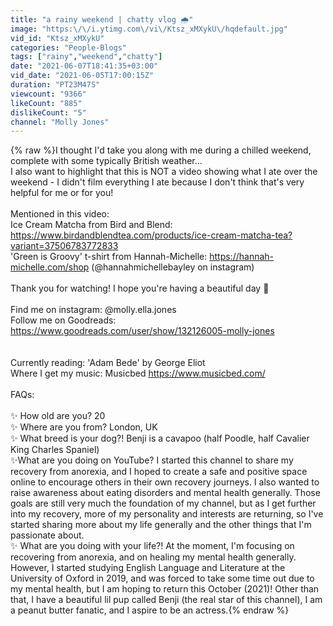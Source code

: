 ```yaml
---
title: "a rainy weekend | chatty vlog 🌧️"
image: "https:\/\/i.ytimg.com\/vi\/Ktsz_xMXykU\/hqdefault.jpg"
vid_id: "Ktsz_xMXykU"
categories: "People-Blogs"
tags: ["rainy","weekend","chatty"]
date: "2021-06-07T18:41:35+03:00"
vid_date: "2021-06-05T17:00:15Z"
duration: "PT23M47S"
viewcount: "9366"
likeCount: "885"
dislikeCount: "5"
channel: "Molly Jones"
---
```

{% raw %}I thought I'd take you along with me during a chilled weekend, complete with some typically British weather... <br />I also want to highlight that this is NOT a video showing what I ate over the weekend - I didn't film everything I ate because I don't think that's very helpful for me or for you! <br /><br />Mentioned in this video: <br />Ice Cream Matcha from Bird and Blend: <a rel="nofollow" target="blank" href="https://www.birdandblendtea.com/products/ice-cream-matcha-tea?variant=37506783772833">https://www.birdandblendtea.com/products/ice-cream-matcha-tea?variant=37506783772833</a><br />'Green is Groovy' t-shirt from Hannah-Michelle: <a rel="nofollow" target="blank" href="https://hannah-michelle.com/shop">https://hannah-michelle.com/shop</a> (@hannahmichellebayley on instagram) <br /><br />Thank you for watching! I hope you're having a beautiful day 🌻<br /><br />Find me on instagram: @molly.ella.jones<br />Follow me on Goodreads: <a rel="nofollow" target="blank" href="https://www.goodreads.com/user/show/132126005-molly-jones">https://www.goodreads.com/user/show/132126005-molly-jones</a><br /><br /><br />Currently reading: 'Adam Bede' by George Eliot<br />Where I get my music: Musicbed <a rel="nofollow" target="blank" href="https://www.musicbed.com/">https://www.musicbed.com/</a><br /><br />FAQs:<br /><br />✨ How old are you? 20<br />✨ Where are you from? London, UK<br />✨ What breed is your dog?! Benji is a cavapoo (half Poodle, half Cavalier King Charles Spaniel)<br />✨What are you doing on YouTube? I started this channel to share my recovery from anorexia, and I hoped to create a safe and positive space online to encourage others in their own recovery journeys. I also wanted to raise awareness about eating disorders and mental health generally. Those goals are still very much the foundation of my channel, but as I get further into my recovery, more of my personality and interests are returning, so I've started sharing more about my life generally and the other things that I'm passionate about.<br />✨ What are you doing with your life?! At the moment, I'm focusing on recovering from anorexia, and on healing my mental health generally. However, I started studying English Language and Literature at the University of Oxford in 2019, and was forced to take some time out due to my mental health, but I am hoping to return this October (2021)! Other than that, I have a beautiful lil pup called Benji (the real star of this channel), I am a peanut butter fanatic, and I aspire to be an actress.{% endraw %}

